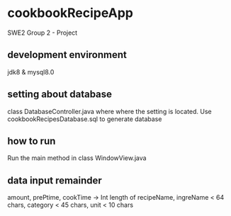 # cookbookRecipeApp
SWE2 Group 2 - Project
## development environment
jdk8 & mysql8.0
## setting about database
class DatabaseController.java where where the setting is located. 
Use cookbookRecipesDatabase.sql to generate database
## how to run
Run the main method in class WindowView.java
## data input remainder
amount, prePtime, cookTime -> Int
length of recipeName, ingreName < 64 chars, category < 45 chars, unit < 10 chars